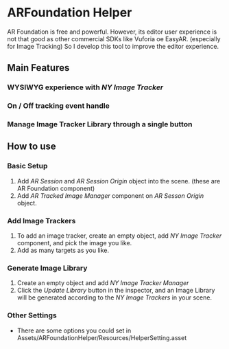 # ARFoundation Helper

AR Foundation is free and powerful. However, its editor user experience is not that good as other commercial SDKs like Vuforia oe EasyAR. (especially for Image Tracking) So I develop this tool to improve the editor experience.

## Main Features

### WYSIWYG experience with *NY Image Tracker*

### On / Off tracking event handle

### Manage Image Tracker Library through a single button


## How to use

### Basic Setup
1. Add *AR Session* and *AR Session Origin* object into the scene. (these are AR Foundation component)
1. Add *AR Tracked Image Manager* component on *AR Sesson Origin* object.

### Add Image Trackers
1. To add an image tracker, create an empty object, add *NY Image Tracker* component, and pick the image you like.
1. Add as many targets as you like.

### Generate Image Library
1. Create an empty object and add *NY Image Tracker Manager*
1. Click the *Update Library* button in the inspector, and an Image Library will be generated according to the *NY Image Trackers* in your scene.

### Other Settings
* There are some options you could set in Assets/ARFoundationHelper/Resources/HelperSetting.asset
